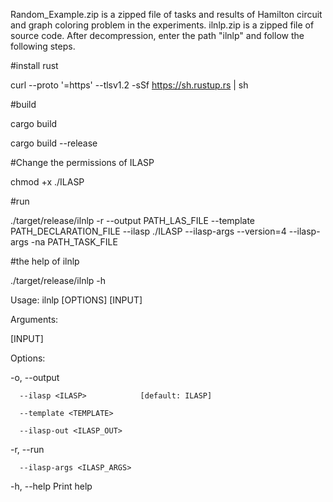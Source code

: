 Random_Example.zip is a zipped file of tasks and results of Hamilton circuit and graph coloring problem in the experiments.
ilnlp.zip is a zipped file of source code. After decompression, enter the path "ilnlp" and follow the following steps.

#install rust

curl --proto '=https' --tlsv1.2 -sSf https://sh.rustup.rs | sh

#build

cargo build

cargo build --release


#Change the permissions of ILASP

chmod +x ./ILASP


#run

./target/release/ilnlp -r --output PATH_LAS_FILE --template PATH_DECLARATION_FILE --ilasp ./ILASP --ilasp-args --version=4 --ilasp-args -na PATH_TASK_FILE

#the help of ilnlp

 ./target/release/ilnlp  -h


Usage: ilnlp [OPTIONS] [INPUT]

Arguments:

  [INPUT]  


Options:

  -o, --output <OUTPUT>       
  
      --ilasp <ILASP>            [default: ILASP]
      
      --template <TEMPLATE>      
      
      --ilasp-out <ILASP_OUT>    
      
  -r, --run                      
  
      --ilasp-args <ILASP_ARGS>  
      
  -h, --help                     Print help
